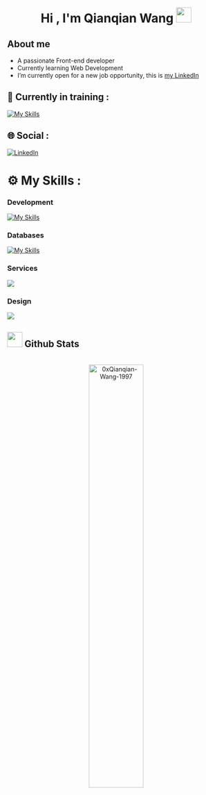 <h1 align="center"><b>Hi , I'm Qianqian Wang </b><img src="https://media.giphy.com/media/hvRJCLFzcasrR4ia7z/giphy.gif" width="35"></h1>


## **About me**

- A passionate Front-end developer
- Currently learning Web Development
- I’m currently open for a new job opportunity, this is [my LinkedIn](https://www.linkedin.com/in/qianqian-wang-1425341b4/)

## 📖 Currently in training :

[![My Skills](https://skillicons.dev/icons?i=nodejs,typescript)](https://skillicons.dev)

## 🌐 Social :

[![LinkedIn](https://img.shields.io/badge/LinkedIn-%230077B5.svg?logo=linkedin&logoColor=white)](https://www.linkedin.com/in/qianqian-wang-1425341b4/) 

# ⚙️ My Skills :

### Development

[![My Skills](https://skillicons.dev/icons?i=html,css,js,c,vite,react,tailwind,nodejs,express)](https://skillicons.dev)


### Databases

[![My Skills](https://skillicons.dev/icons?i=mongodb,mysql)](https://skillicons.dev)

### Services

<img src="https://skillicons.dev/icons?i=github&theme=dark" />

### Design

<img src="https://skillicons.dev/icons?i=figma&theme=dark" />


## <img src="https://media.giphy.com/media/iY8CRBdQXODJSCERIr/giphy.gif" width="35"><b> Github Stats </b>

<br>

<div align="center">

<a href="https://github.com/Wqq1997">

  <img src="https://github-readme-stats.vercel.app/api?username=Qianqian-Wang-1997&show_icons=true&locale=en&layout=compact&line_height=20&title_color=7A7ADB&icon_color=2234AE&text_color=D3D3D3&bg_color=0,000000,130F40" width="50%"  alt="0xQianqian-Wang-1997"/>

</a>
</div>

<br>
<br>
<br>
